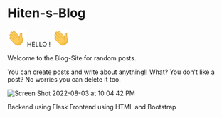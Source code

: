 # Hiten-s-Blog

<img src="wave.gif" 
         alt="Waving hand animated gif"
         height="40"
         width="40"/>
         HELLO !
         <img src="wave.gif" 
         alt="Waving hand animated gif"
         height="40"
         width="40"/>

Welcome to the Blog-Site for random posts. 

You can create posts and write about anything!! What? You don't like a post? No worries you can delete it too.

<img width="1133" alt="Screen Shot 2022-08-03 at 10 04 42 PM" src="https://user-images.githubusercontent.com/68720970/182747271-a4d224f3-0348-42f4-9226-1f4e5846b891.png">

Backend using Flask
Frontend using HTML and Bootstrap
